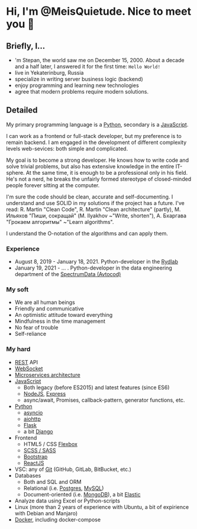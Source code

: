 # Hi, I'm @MeisQuietude. Nice to meet you 👋

## Briefly, I...

- 'm Stepan, the world saw me on December 15, 2000. About a decade and a half later, I answered it for the first time: `Hello World!`
- live in Yekaterinburg, Russia
- specialize in writing server business logic (backend)
- enjoy programming and learning new technologies
- agree that modern problems require modern solutions.

## Detailed

My primary programming language is a [Python](https://www.python.org/), secondary is a [JavaScript](https://www.javascript.com/).

I can work as a frontend or full-stack developer, but my preference is to remain backend. I am engaged in the development of different complexity levels web-sevices: both simple and complicated.

My goal is to become a strong developer. He knows how to write code and solve trivial problems, but also has extensive knowledge in the entire IT-sphere. At the same time, it is enough to be a professional only in his field. He's not a nerd, he breaks the unfairly formed stereotype of closed-minded people forever sitting at the computer.

I'm sure the code should be clean, accurate and self-documenting. I understand and use SOLID in my solutions if the project has a future. I've read: R. Martin "Clean Code", R. Martin "Clean architecture" (partly), М. Ильяхов "Пиши, сокращай" (M. Ilyakhov ~"Write, shorten"), А. Бхаргава "Грокаем алгоритмы" ~"Learn algorithms".

I understand the O-notation of the algorithms and can apply them.

### Experience

- August 8, 2019 - January 18, 2021. Python-developer in the [Rydlab](https://www.rydlab.ru/)
- January 19, 2021 - ... . Python-developer in the data engineering department of the [SpectrumData (Avtocod)](https://avtocod.ru/)

### My soft

- We are all human beings
- Friendly and communicative
- An optimistic attitude toward everything
- Mindfulness in the time management
- No fear of trouble
- Self-reliance

### My hard

- [REST](https://en.wikipedia.org/wiki/Representational_state_transfer) API
- [WebSocket](https://en.wikipedia.org/wiki/WebSocket)
- [Microservices architecture](https://docs.microsoft.com/en-us/dotnet/architecture/microservices/architect-microservice-container-applications/microservices-architecture)
- [JavaScript](https://www.javascript.com/)
    - Both legacy (before ES2015) and latest features (since ES6)
    - [NodeJS](https://nodejs.org/), [Express](http://expressjs.com/)
    - async/await, Promises, callback-pattern, generator functions, etc.
- [Python](https://www.python.org/)
    - [asyncio](https://docs.python.org/3/library/asyncio.html)
    - [aiohttp](https://docs.aiohttp.org/en/stable/)
    - [Flask](https://flask.palletsprojects.com/)
    - a bit [Django](https://www.djangoproject.com/)
- Frontend
    - HTML5 / CSS [Flexbox](https://developer.mozilla.org/en-US/docs/Learn/CSS/CSS_layout/Flexbox)
    - [SCSS / SASS](https://sass-lang.com/)
    - [Bootstrap](https://getbootstrap.com/)
    - [ReactJS](https://reactjs.org/)
- VSC: any of [Git](https://git-scm.com/) (GitHub, GitLab, BitBucket, etc.)
- Databases
    - Both and SQL and ORM
    - Relational (i.e. [Postgres](https://www.postgresql.org/), [MySQL](https://www.mysql.com/))
    - Document-oriented (i.e. [MongoDB](https://www.mongodb.com/)), a bit [Elastic](https://www.elastic.co/)
- Analyze data using Excel or Python-scripts
- Linux (more than 2 years of experience with Ubuntu, a bit of expirience with Debian and Manjaro)
- [Docker](https://www.docker.com/), including docker-compose
